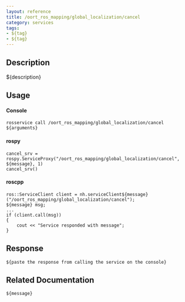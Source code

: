 ```yaml
---
layout: reference
title: /oort_ros_mapping/global_localization/cancel
category: services
tags: 
- ${tag} 
- ${tag}
---
```


## Description
${description}

## Usage
#### Console
```
rosservice call /oort_ros_mapping/global_localization/cancel ${arguments}
```

#### rospy
```
cancel_srv = rospy.ServiceProxy("/oort_ros_mapping/global_localization/cancel", ${message}, 1)
cancel_srv()
```

#### roscpp
```
ros::ServiceClient client = nh.serviceClient${message}("/oort_ros_mapping/global_localization/cancel");
${message} msg;
...
if (client.call(msg))
{
    cout << "Service responded with message";
}
```

## Response
```
${paste the response from calling the service on the console}
```

## Related Documentation
``${message}``